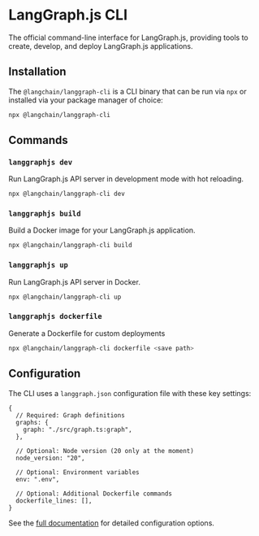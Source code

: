 # LangGraph.js CLI

The official command-line interface for LangGraph.js, providing tools to create, develop, and deploy LangGraph.js applications.

## Installation

The `@langchain/langgraph-cli` is a CLI binary that can be run via `npx` or installed via your package manager of choice:

```bash
npx @langchain/langgraph-cli
```

## Commands

### `langgraphjs dev`

Run LangGraph.js API server in development mode with hot reloading.

```bash
npx @langchain/langgraph-cli dev
```

### `langgraphjs build`

Build a Docker image for your LangGraph.js application.

```bash
npx @langchain/langgraph-cli build
```

### `langgraphjs up`

Run LangGraph.js API server in Docker.

```bash
npx @langchain/langgraph-cli up
```

### `langgraphjs dockerfile`

Generate a Dockerfile for custom deployments

```bash
npx @langchain/langgraph-cli dockerfile <save path>
```

## Configuration

The CLI uses a `langgraph.json` configuration file with these key settings:

```json5
{
  // Required: Graph definitions
  graphs: {
    graph: "./src/graph.ts:graph",
  },

  // Optional: Node version (20 only at the moment)
  node_version: "20",

  // Optional: Environment variables
  env: ".env",

  // Optional: Additional Dockerfile commands
  dockerfile_lines: [],
}
```

See the [full documentation](https://langchain-ai.github.io/langgraph/cloud/reference/cli) for detailed configuration options.
